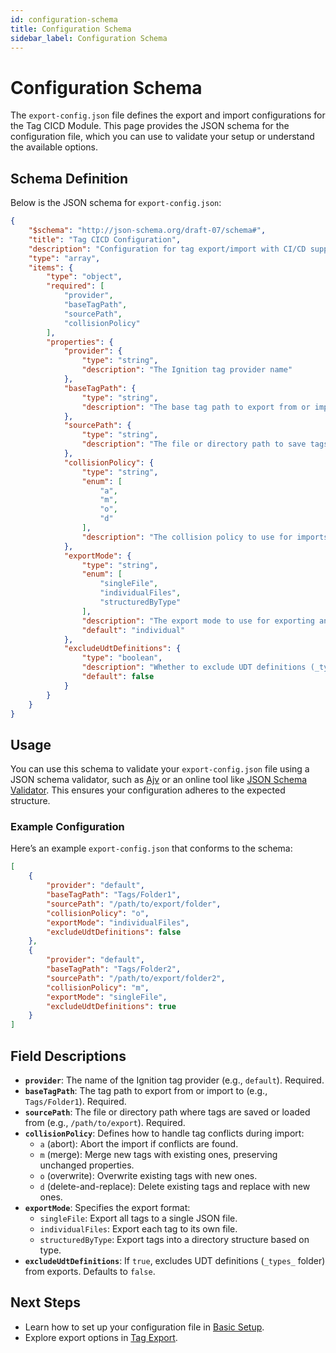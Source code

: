 ```yaml
---
id: configuration-schema
title: Configuration Schema
sidebar_label: Configuration Schema
---
```


# Configuration Schema

The `export-config.json` file defines the export and import configurations for the Tag CICD Module. This page provides the JSON schema for the configuration file, which you can use to validate your setup or understand the available options.

## Schema Definition

Below is the JSON schema for `export-config.json`:

```json
{
    "$schema": "http://json-schema.org/draft-07/schema#",
    "title": "Tag CICD Configuration",
    "description": "Configuration for tag export/import with CI/CD support",
    "type": "array",
    "items": {
        "type": "object",
        "required": [
            "provider",
            "baseTagPath",
            "sourcePath",
            "collisionPolicy"
        ],
        "properties": {
            "provider": {
                "type": "string",
                "description": "The Ignition tag provider name"
            },
            "baseTagPath": {
                "type": "string",
                "description": "The base tag path to export from or import to"
            },
            "sourcePath": {
                "type": "string",
                "description": "The file or directory path to save tags to or import tags from"
            },
            "collisionPolicy": {
                "type": "string",
                "enum": [
                    "a",
                    "m",
                    "o",
                    "d"
                ],
                "description": "The collision policy to use for imports (a=abort, m=merge, o=overwrite, d=delete-and-replace)"
            },
            "exportMode": {
                "type": "string",
                "enum": [
                    "singleFile",
                    "individualFiles",
                    "structuredByType"
                ],
                "description": "The export mode to use for exporting and importing tags",
                "default": "individual"
            },
            "excludeUdtDefinitions": {
                "type": "boolean",
                "description": "Whether to exclude UDT definitions (_types_ folder) when exporting",
                "default": false
            }
        }
    }
}
```

## Usage

You can use this schema to validate your `export-config.json` file using a JSON schema validator, such as [Ajv](https://ajv.js.org/) or an online tool like [JSON Schema Validator](https://www.jsonschemavalidator.net/). This ensures your configuration adheres to the expected structure.

### Example Configuration

Here’s an example `export-config.json` that conforms to the schema:

```json
[
    {
        "provider": "default",
        "baseTagPath": "Tags/Folder1",
        "sourcePath": "/path/to/export/folder",
        "collisionPolicy": "o",
        "exportMode": "individualFiles",
        "excludeUdtDefinitions": false
    },
    {
        "provider": "default",
        "baseTagPath": "Tags/Folder2",
        "sourcePath": "/path/to/export/folder2",
        "collisionPolicy": "m",
        "exportMode": "singleFile",
        "excludeUdtDefinitions": true
    }
]
```

## Field Descriptions

- **`provider`**: The name of the Ignition tag provider (e.g., `default`). Required.
- **`baseTagPath`**: The tag path to export from or import to (e.g., `Tags/Folder1`). Required.
- **`sourcePath`**: The file or directory path where tags are saved or loaded from (e.g., `/path/to/export`). Required.
- **`collisionPolicy`**: Defines how to handle tag conflicts during import:
  - `a` (abort): Abort the import if conflicts are found.
  - `m` (merge): Merge new tags with existing ones, preserving unchanged properties.
  - `o` (overwrite): Overwrite existing tags with new ones.
  - `d` (delete-and-replace): Delete existing tags and replace with new ones.
- **`exportMode`**: Specifies the export format:
  - `singleFile`: Export all tags to a single JSON file.
  - `individualFiles`: Export each tag to its own file.
  - `structuredByType`: Export tags into a directory structure based on type.
- **`excludeUdtDefinitions`**: If `true`, excludes UDT definitions (`_types_` folder) from exports. Defaults to `false`.

## Next Steps

- Learn how to set up your configuration file in [Basic Setup](./basic-setup).
- Explore export options in [Tag Export](../tag-export/export-modes).
